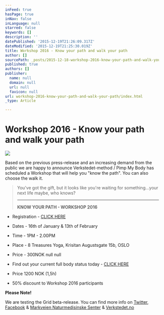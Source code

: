 ```yaml
---
inFeed: true
hasPage: true
inNav: false
inLanguage: null
starred: false
keywords: []
description: ''
datePublished: '2015-12-19T21:26:09.317Z'
dateModified: '2015-12-19T21:25:30.019Z'
title: Workshop 2016 - Know your path and walk your path
author: []
sourcePath: _posts/2015-12-18-workshop-2016-know-your-path-and-walk-your-path.md
published: true
authors: []
publisher:
  name: null
  domain: null
  url: null
  favicon: null
url: workshop-2016-know-your-path-and-walk-your-path/index.html
_type: Article

---
```

# Workshop 2016 - Know your path and walk your path
![](https://s3-us-west-2.amazonaws.com/the-grid-img/p/7f1f2aee5c7b9c1d981862d3c6a8c8b77783ce75.jpg)

Based on the previous press-release and an increasing demand from the public we are happy to announce Verkstedet-method / Pimp My Body has scheduled a Workshop that will help you "know the path". You can also choose the walk it.

> You've got the gift, but it looks like you're waiting for something...your next life maybe, who knows?
> 
> ****
> 
> **KNOW YOUR PATH - WORKSHOP 2016**

* Registration - [CLICK HERE][0]
* Dates - 16th of January & 13th of February
* Time - 1PM - 2.00PM
* Place - 8 Treasures Yoga, Krisitan Augustsgate 15b, OSLO
* Price - 300NOK
null
null

* Find out your current full body status today - [CLICK HERE][0]
* Price 1200 NOK (1,5h)
* 50% discount to Workshop 2016 participants

**Please Note!**

We are testing the Grid beta-release. You can find more info on [Twitter][1], [Facebook][2] & [Markveien Naturmedisinske Senter][3] & [Verkstedet.no][4]

[0]: https://podio.com/webforms/14412579/965903
[1]: https://twitter.com/theverkstedet
[2]: https://www.facebook.com/VerkstedetClinics/?fref=ts
[3]: http://www.mns.no/behandling/fysiske-tester-mosjonister/
[4]: http://www.verkstedet.no/